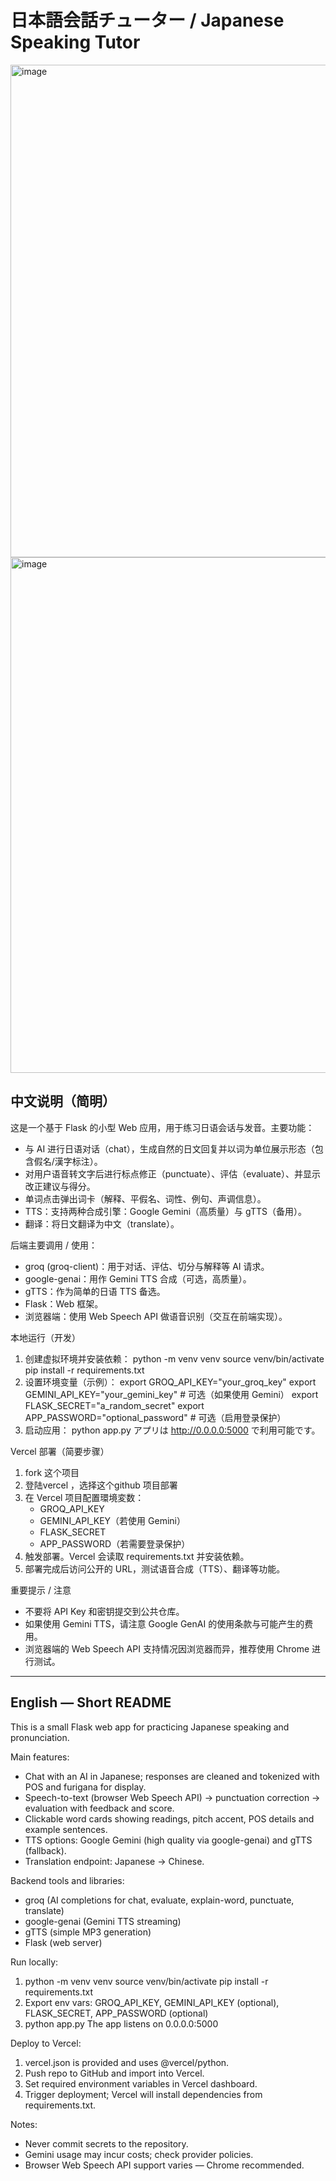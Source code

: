 # 日本語会話チューター / Japanese Speaking Tutor

<img width="1304" height="788" alt="image" src="https://github.com/user-attachments/assets/38684b0f-3183-4fd3-b8b6-073b33d4c6e2" />
<img width="1305" height="825" alt="image" src="https://github.com/user-attachments/assets/4b0e993b-fc21-4392-b423-3debf38d8479" />



## 中文说明（简明）
这是一个基于 Flask 的小型 Web 应用，用于练习日语会话与发音。主要功能：
- 与 AI 进行日语对话（chat），生成自然的日文回复并以词为单位展示形态（包含假名/漢字标注）。
- 对用户语音转文字后进行标点修正（punctuate）、评估（evaluate）、并显示改正建议与得分。
- 单词点击弹出词卡（解释、平假名、词性、例句、声调信息）。
- TTS：支持两种合成引擎：Google Gemini（高质量）与 gTTS（备用）。
- 翻译：将日文翻译为中文（translate）。

后端主要调用 / 使用：
- groq (groq-client)：用于对话、评估、切分与解释等 AI 请求。
- google-genai：用作 Gemini TTS 合成（可选，高质量）。
- gTTS：作为简单的日语 TTS 备选。
- Flask：Web 框架。
- 浏览器端：使用 Web Speech API 做语音识别（交互在前端实现）。

本地运行（开发）
1. 创建虚拟环境并安装依赖：
   python -m venv venv
   source venv/bin/activate
   pip install -r requirements.txt
2. 设置环境变量（示例）：
   export GROQ_API_KEY="your_groq_key"
   export GEMINI_API_KEY="your_gemini_key"      # 可选（如果使用 Gemini）
   export FLASK_SECRET="a_random_secret"
   export APP_PASSWORD="optional_password"      # 可选（启用登录保护）
3. 启动应用：
   python app.py
   アプリは http://0.0.0.0:5000 で利用可能です。

Vercel 部署（简要步骤）
1. fork 这个项目
2. 登陆vercel ，选择这个github 项目部署
3. 在 Vercel 项目配置環境変数：
   - GROQ_API_KEY
   - GEMINI_API_KEY（若使用 Gemini）
   - FLASK_SECRET
   - APP_PASSWORD（若需要登录保护）
4. 触发部署。Vercel 会读取 requirements.txt 并安装依赖。
5. 部署完成后访问公开的 URL，测试语音合成（TTS）、翻译等功能。

重要提示 / 注意
- 不要将 API Key 和密钥提交到公共仓库。
- 如果使用 Gemini TTS，请注意 Google GenAI 的使用条款与可能产生的费用。
- 浏览器端的 Web Speech API 支持情况因浏览器而异，推荐使用 Chrome 进行测试。

---

## English — Short README

This is a small Flask web app for practicing Japanese speaking and pronunciation.

Main features:
- Chat with an AI in Japanese; responses are cleaned and tokenized with POS and furigana for display.
- Speech-to-text (browser Web Speech API) → punctuation correction → evaluation with feedback and score.
- Clickable word cards showing readings, pitch accent, POS details and example sentences.
- TTS options: Google Gemini (high quality via google-genai) and gTTS (fallback).
- Translation endpoint: Japanese -> Chinese.

Backend tools and libraries:
- groq (AI completions for chat, evaluate, explain-word, punctuate, translate)
- google-genai (Gemini TTS streaming)
- gTTS (simple MP3 generation)
- Flask (web server)

Run locally:
1. python -m venv venv
   source venv/bin/activate
   pip install -r requirements.txt
2. Export env vars:
   GROQ_API_KEY, GEMINI_API_KEY (optional), FLASK_SECRET, APP_PASSWORD (optional)
3. python app.py
   The app listens on 0.0.0.0:5000

Deploy to Vercel:
1. vercel.json is provided and uses @vercel/python.
2. Push repo to GitHub and import into Vercel.
3. Set required environment variables in Vercel dashboard.
4. Trigger deployment; Vercel will install dependencies from requirements.txt.

Notes:
- Never commit secrets to the repository.
- Gemini usage may incur costs; check provider policies.
- Browser Web Speech API support varies — Chrome recommended.

